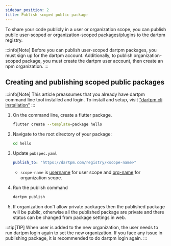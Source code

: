 ```yaml
---
sidebar_position: 2
title: Publish scoped public package
---
```


To share your code publicly in a user or organization scope, you can publish public user-scoped or organization-scoped packages/plugins to the dartpm registry. 

:::info[Note]
Before you can publish user-scoped dartpm packages, you must sign up for the dartpm account.
Additionally, to publish organization-scoped package, you must create the dartpm user account, then create an npm organization.
:::

## Creating and publishing scoped public packages

:::info[Note]
This article preassumes that you already have dartpm command line tool installed and login. To install and setup, visit ["dartpm cli installation"](../../dartpm-cli/install-and-setup.md)
:::

1. On the command line, create a flutter package.
    ```bash
    flutter create --template=package hello
    ```

2. Navigate to the root directory of your package: 
    ```bash
    cd hello    
    ```

3. Update `pubspec.yaml`
    ```yaml
    publish_to: "https://dartpm.com/registry/<scope-name>"
    ```
    - `scope-name` is <u>username</u> for user scope and <u>org-name</u> for organization scope.


4. Run the publish command
    ```bash
    dartpm publish
    ```

5. If organization don't allow private packages then the published package will be public, otherwise all the published package are private and there status can be changed from package settings in web.

:::tip[TIP]
When user is added to the new organization, the user needs to run dartpm login again to set the new organization. 
If you face any issue in publishing package, it is recommended to do dartpm login again.
:::

